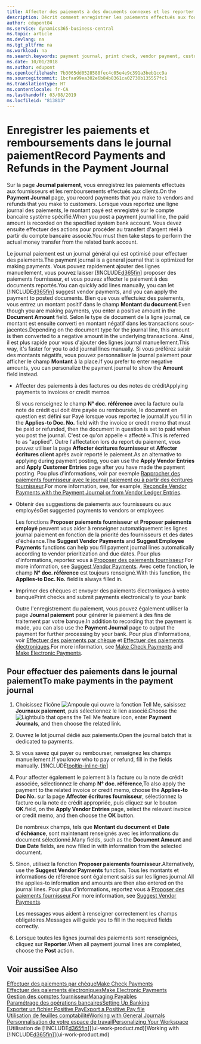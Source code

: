 ```yaml
---
title: Affecter des paiements à des documents connexes et les reporter | Microsoft Docs
description: Décrit comment enregistrer les paiements effectués aux fournisseurs et les remboursements effectués aux clients.
author: edupont04
ms.service: dynamics365-business-central
ms.topic: article
ms.devlang: na
ms.tgt_pltfrm: na
ms.workload: na
ms.search.keywords: payment journal, print check, vendor payment, customer refund, creditor, debt, balance due, AP
ms.date: 10/01/2018
ms.author: edupont
ms.openlocfilehash: 7b3065dd0528588fec4c05e4e9c391a3beb1cc9a
ms.sourcegitcommit: 1bcfaa99ea302e6b84b8361ca02730b135557fc1
ms.translationtype: HT
ms.contentlocale: fr-CA
ms.lasthandoff: 03/08/2019
ms.locfileid: "813813"
---
```

# <a name="record-payments-and-refunds-in-the-payment-journal"></a><span data-ttu-id="1e6ca-103">Enregistrer les paiements et remboursements dans le journal paiement</span><span class="sxs-lookup"><span data-stu-id="1e6ca-103">Record Payments and Refunds in the Payment Journal</span></span>

<span data-ttu-id="1e6ca-104">Sur la page **Journal paiement**, vous enregistrez les paiements effectués aux fournisseurs et les remboursements effectués aux clients.</span><span class="sxs-lookup"><span data-stu-id="1e6ca-104">On the **Payment Journal** page, you record payments that you make to vendors and refunds that you make to customers.</span></span> <span data-ttu-id="1e6ca-105">Lorsque vous reportez une ligne journal des paiements, le montant payé est enregistré sur le compte bancaire système spécifié.</span><span class="sxs-lookup"><span data-stu-id="1e6ca-105">When you post a payment journal line, the paid amount is recorded on the specified system bank account.</span></span> <span data-ttu-id="1e6ca-106">Vous devez ensuite effectuer des actions pour procéder au transfert d'argent réel à partir du compte bancaire associé.</span><span class="sxs-lookup"><span data-stu-id="1e6ca-106">You must then take steps to perform the actual money transfer from the related bank account.</span></span>  

<span data-ttu-id="1e6ca-107">Le journal paiement est un journal général qui est optimisé pour effectuer des paiements.</span><span class="sxs-lookup"><span data-stu-id="1e6ca-107">The payment journal is a general journal that is optimized for making payments.</span></span> <span data-ttu-id="1e6ca-108">Vous pouvez rapidement ajouter des lignes manuellement, vous pouvez laisser [!INCLUDE[d365fin](includes/d365fin_md.md)] proposer des paiements fournisseur, et vous pouvez affecter le paiement à des documents reportés.</span><span class="sxs-lookup"><span data-stu-id="1e6ca-108">You can quickly add lines manually, you can let [!INCLUDE[d365fin](includes/d365fin_md.md)] suggest vendor payments, and you can apply the payment to posted documents.</span></span> <span data-ttu-id="1e6ca-109">Bien que vous effectuiez des paiements, vous entrez un montant positif dans le champ **Montant du document**.</span><span class="sxs-lookup"><span data-stu-id="1e6ca-109">Even though you are making payments, you enter a positive amount in the **Document Amount** field.</span></span> <span data-ttu-id="1e6ca-110">Selon le type de document de la ligne journal, ce montant est ensuite converti en montant négatif dans les transactions sous-jacentes.</span><span class="sxs-lookup"><span data-stu-id="1e6ca-110">Depending on the document type for the journal line, this amount is then converted to a negative amount in the underlying transactions.</span></span> <span data-ttu-id="1e6ca-111">Ainsi, il est plus rapide pour vous d'ajouter des lignes journal manuellement.</span><span class="sxs-lookup"><span data-stu-id="1e6ca-111">This way, it's faster for you to add journal lines manually.</span></span> <span data-ttu-id="1e6ca-112">Si vous préférez saisir des montants négatifs, vous pouvez personnaliser le journal paiement pour afficher le champ **Montant** à la place.</span><span class="sxs-lookup"><span data-stu-id="1e6ca-112">If you prefer to enter negative amounts, you can personalize the payment journal to show the **Amount** field instead.</span></span>  

- <span data-ttu-id="1e6ca-113">Affecter des paiements à des factures ou des notes de crédit</span><span class="sxs-lookup"><span data-stu-id="1e6ca-113">Applying payments to invoices or credit memos</span></span>

    <span data-ttu-id="1e6ca-114">Si vous renseignez le champ **N° doc. référence** avec la facture ou la note de crédit qui doit être payée ou remboursée, le document en question est défini sur Payé lorsque vous reportez le journal.</span><span class="sxs-lookup"><span data-stu-id="1e6ca-114">If you fill in the **Applies-to Doc. No.** field with the invoice or credit memo that must be paid or refunded, then the document in question is set to paid when you post the journal.</span></span> <span data-ttu-id="1e6ca-115">C'est ce qu'on appelle « affecté ».</span><span class="sxs-lookup"><span data-stu-id="1e6ca-115">This is referred to as "applied".</span></span> <span data-ttu-id="1e6ca-116">Outre l'affectation lors du report du paiement, vous pouvez utiliser la page **Affecter écritures fournisseur** et **Affecter écritures client** après avoir reporté le paiement.</span><span class="sxs-lookup"><span data-stu-id="1e6ca-116">As an alternative to applying during payment posting, you can use the **Apply Vendor Entries** and **Apply Customer Entries** page after you have made the payment posting.</span></span> <span data-ttu-id="1e6ca-117">Pou plus d'informations, voir par exemple [Rapprocher des paiements fournisseur avec le journal paiement ou à partir des écritures fournisseur](payables-how-apply-purchase-transactions-manually.md).</span><span class="sxs-lookup"><span data-stu-id="1e6ca-117">For more information, see, for example, [Reconcile Vendor Payments with the Payment Journal or from Vendor Ledger Entries](payables-how-apply-purchase-transactions-manually.md).</span></span>  

- <span data-ttu-id="1e6ca-118">Obtenir des suggestions de paiements aux fournisseurs ou aux employés</span><span class="sxs-lookup"><span data-stu-id="1e6ca-118">Get suggested payments to vendors or employees</span></span>

    <span data-ttu-id="1e6ca-119">Les fonctions **Proposer paiements fournisseur** et **Proposer paiements employé** peuvent vous aider à renseigner automatiquement les lignes journal paiement en fonction de la priorité des fournisseurs et des dates d'échéance.</span><span class="sxs-lookup"><span data-stu-id="1e6ca-119">The **Suggest Vendor Payments** and **Suggest Employee Payments** functions can help you fill payment journal lines automatically according to vendor prioritization and due dates.</span></span> <span data-ttu-id="1e6ca-120">Pour plus d'informations, reportez vous à [Proposer des paiements fournisseur](payables-how-suggest-vendor-payments.md).</span><span class="sxs-lookup"><span data-stu-id="1e6ca-120">For more information, see [Suggest Vendor Payments](payables-how-suggest-vendor-payments.md).</span></span> <span data-ttu-id="1e6ca-121">Avec cette fonction, le champ **N° doc. référence** est toujours renseigné.</span><span class="sxs-lookup"><span data-stu-id="1e6ca-121">With this function, the **Applies-to Doc. No.** field is always filled in.</span></span>  

- <span data-ttu-id="1e6ca-122">Imprimer des chèques et envoyer des paiements électroniques à votre banque</span><span class="sxs-lookup"><span data-stu-id="1e6ca-122">Print checks and submit payments electronically to your bank</span></span>

    <span data-ttu-id="1e6ca-123">Outre l'enregistrement du paiement, vous pouvez également utiliser la page **Journal paiement** pour générer le paiement à des fins de traitement par votre banque.</span><span class="sxs-lookup"><span data-stu-id="1e6ca-123">In addition to recording that the payment is made, you can also use the **Payment Journal** page to output the payment for further processing by your bank.</span></span> <span data-ttu-id="1e6ca-124">Pour plus d'informations, voir [Effectuer des paiements par chèque](payables-how-work-checks.md) et [Effectuer des paiements électroniques](payables-how-export-payments-bank-file.md).</span><span class="sxs-lookup"><span data-stu-id="1e6ca-124">For more information, see [Make Check Payments](payables-how-work-checks.md) and [Make Electronic Payments](payables-how-export-payments-bank-file.md).</span></span>  

## <a name="to-make-payments-in-the-payment-journal"></a><span data-ttu-id="1e6ca-125">Pour effectuer des paiements dans le journal paiement</span><span class="sxs-lookup"><span data-stu-id="1e6ca-125">To make payments in the payment journal</span></span>

1. <span data-ttu-id="1e6ca-126">Choisissez l'icône ![Ampoule qui ouvre la fonction Tell Me](media/ui-search/search_small.png "Dites-moi ce que vous voulez faire"), saisissez **Journaux paiement**, puis sélectionnez le lien associé.</span><span class="sxs-lookup"><span data-stu-id="1e6ca-126">Choose the ![Lightbulb that opens the Tell Me feature](media/ui-search/search_small.png "Tell me what you want to do") icon, enter **Payment Journals**, and then choose the related link.</span></span>
2. <span data-ttu-id="1e6ca-127">Ouvrez le lot journal dédié aux paiements.</span><span class="sxs-lookup"><span data-stu-id="1e6ca-127">Open the journal batch that is dedicated to payments.</span></span>
3. <span data-ttu-id="1e6ca-128">Si vous savez qui payer ou rembourser, renseignez les champs manuellement.</span><span class="sxs-lookup"><span data-stu-id="1e6ca-128">If you know who to pay or refund, fill in the fields manually.</span></span> [!INCLUDE[tooltip-inline-tip](includes/tooltip-inline-tip_md.md)]
4. <span data-ttu-id="1e6ca-129">Pour affecter également le paiement à la facture ou la note de crédit associée, sélectionnez le champ **N° doc. référence**,</span><span class="sxs-lookup"><span data-stu-id="1e6ca-129">To also apply the payment to the related invoice or credit memo, choose the **Applies-to Doc No.**</span></span> <span data-ttu-id="1e6ca-130">sur la page **Affecter écritures fournisseur**, sélectionnez la facture ou la note de crédit appropriée, puis cliquez sur le bouton **OK**.</span><span class="sxs-lookup"><span data-stu-id="1e6ca-130">field, on the **Apply Vendor Entries** page, select the relevant invoice or credit memo, and then choose the **OK** button.</span></span>

    <span data-ttu-id="1e6ca-131">De nombreux champs, tels que **Montant du document** et **Date d'échéance**, sont maintenant renseignés avec les informations du document sélectionné.</span><span class="sxs-lookup"><span data-stu-id="1e6ca-131">Many fields, such as the **Document Amount** and **Due Date** fields, are now filled in with information from the selected document.</span></span>
5. <span data-ttu-id="1e6ca-132">Sinon, utilisez la fonction **Proposer paiements fournisseur**.</span><span class="sxs-lookup"><span data-stu-id="1e6ca-132">Alternatively, use the **Suggest Vendor Payments** function.</span></span> <span data-ttu-id="1e6ca-133">Tous les montants et informations de référence sont également saisis sur les lignes journal.</span><span class="sxs-lookup"><span data-stu-id="1e6ca-133">All the applies-to information and amounts are then also entered on the journal lines.</span></span> <span data-ttu-id="1e6ca-134">Pour plus d'informations, reportez vous à [Proposer des paiements fournisseur](payables-how-suggest-vendor-payments.md).</span><span class="sxs-lookup"><span data-stu-id="1e6ca-134">For more information, see [Suggest Vendor Payments](payables-how-suggest-vendor-payments.md).</span></span>

    <span data-ttu-id="1e6ca-135">Les messages vous aident à renseigner correctement les champs obligatoires.</span><span class="sxs-lookup"><span data-stu-id="1e6ca-135">Messages will guide you to fill in the required fields correctly.</span></span>
6.  <span data-ttu-id="1e6ca-136">Lorsque toutes les lignes journal des paiements sont renseignées, cliquez sur **Reporter**.</span><span class="sxs-lookup"><span data-stu-id="1e6ca-136">When all payment journal lines are completed, choose the **Post** action.</span></span>

## <a name="see-also"></a><span data-ttu-id="1e6ca-137">Voir aussi</span><span class="sxs-lookup"><span data-stu-id="1e6ca-137">See Also</span></span>
[<span data-ttu-id="1e6ca-138">Effectuer des paiements par chèque</span><span class="sxs-lookup"><span data-stu-id="1e6ca-138">Make Check Payments</span></span>](payables-how-work-checks.md)  
[<span data-ttu-id="1e6ca-139">Effectuer des paiements électroniques</span><span class="sxs-lookup"><span data-stu-id="1e6ca-139">Make Electronic Payments</span></span>](payables-how-export-payments-bank-file.md)  
[<span data-ttu-id="1e6ca-140">Gestion des comptes fournisseur</span><span class="sxs-lookup"><span data-stu-id="1e6ca-140">Managing Payables</span></span>](payables-manage-payables.md)  
[<span data-ttu-id="1e6ca-141">Paramétrage des opérations bancaires</span><span class="sxs-lookup"><span data-stu-id="1e6ca-141">Setting Up Banking</span></span>](bank-setup-banking.md)  
[<span data-ttu-id="1e6ca-142">Exporter un fichier Positive Pay</span><span class="sxs-lookup"><span data-stu-id="1e6ca-142">Export a Positive Pay file</span></span>](finance-how-positive-pay.md)  
[<span data-ttu-id="1e6ca-143">Utilisation de feuilles comptabilité</span><span class="sxs-lookup"><span data-stu-id="1e6ca-143">Working with General Journals</span></span>](ui-work-general-journals.md)  
[<span data-ttu-id="1e6ca-144">Personnalisation de votre espace de travail</span><span class="sxs-lookup"><span data-stu-id="1e6ca-144">Personalizing Your Workspace</span></span>](ui-personalization-user.md)  
<span data-ttu-id="1e6ca-145">[Utilisation de [!INCLUDE[d365fin](includes/d365fin_md.md)]](ui-work-product.md)</span><span class="sxs-lookup"><span data-stu-id="1e6ca-145">[Working with [!INCLUDE[d365fin](includes/d365fin_md.md)]](ui-work-product.md)</span></span>  
